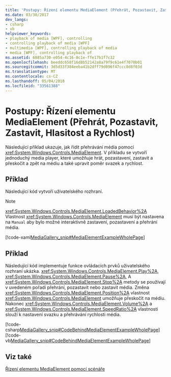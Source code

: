 ```yaml
---
title: 'Postupy: Řízení elementu MediaElement (Přehrát, Pozastavit, Zastavit, Hlasitost a Rychlost)'
ms.date: 03/30/2017
dev_langs:
- csharp
- vb
helpviewer_keywords:
- playback of media [WPF], controlling
- controlling playback of media [WPF]
- multimedia [WPF], controlling playback of media
- media [WPF], controlling playback of
ms.assetid: 6885a730-e054-4c16-8c1e-ffe17b1f7c32
ms.openlocfilehash: beeddc658f16d8b52142a8a79f9c61e4f7070b01
ms.sourcegitcommit: 3d5d33f384eeba41b2dff79d096f47ccc8d8f03d
ms.translationtype: MT
ms.contentlocale: cs-CZ
ms.lasthandoff: 05/04/2018
ms.locfileid: "33561388"
---
```

# <a name="how-to-control-a-mediaelement-play-pause-stop-volume-and-speed"></a>Postupy: Řízení elementu MediaElement (Přehrát, Pozastavit, Zastavit, Hlasitost a Rychlost)
Následující příklad ukazuje, jak řídit přehrávání média pomocí <xref:System.Windows.Controls.MediaElement>. V příkladu se vytvoří jednoduchý media player, které umožňuje hrát, pozastavení, zastavit a přeskočit a zpět na médiu a také upravit poměr svazek a rychlost.  
  
## <a name="example"></a>Příklad  
 Následující kód vytvoří uživatelského rozhraní.  
  
> [!NOTE]
>  <xref:System.Windows.Controls.MediaElement.LoadedBehavior%2A> Vlastnost <xref:System.Windows.Controls.MediaElement> musí být nastavena na `Manual` aby bylo možné interaktivně zastavení, pozastavení a přehrání média.  
  
 [!code-xaml[MediaGallery_snip#MediaElementExampleWholePage](../../../../samples/snippets/visualbasic/VS_Snippets_Wpf/MediaGallery_snip/VB/MediaElementExample.xaml#mediaelementexamplewholepage)]  
  
## <a name="example"></a>Příklad  
 Následující kód implementuje funkce ovládacích prvků uživatelského rozhraní ukázka. <xref:System.Windows.Controls.MediaElement.Play%2A>, <xref:System.Windows.Controls.MediaElement.Pause%2A>, A <xref:System.Windows.Controls.MediaElement.Stop%2A> metody se používají v uvedeném pořadí přehrání, pozastavit nebo zastavit média. Změna <xref:System.Windows.Controls.MediaElement.Position%2A> vlastnost <xref:System.Windows.Controls.MediaElement> umožňuje přeskočit na médiu. Nakonec <xref:System.Windows.Controls.MediaElement.Volume%2A> a <xref:System.Windows.Controls.MediaElement.SpeedRatio%2A> vlastnosti slouží k nastavení svazku a přehrávání rychlosti média.  
  
 [!code-csharp[MediaGallery_snip#CodeBehindMediaElementExampleWholePage](../../../../samples/snippets/csharp/VS_Snippets_Wpf/MediaGallery_snip/CSharp/MediaElementExample.xaml.cs#codebehindmediaelementexamplewholepage)]
 [!code-vb[MediaGallery_snip#CodeBehindMediaElementExampleWholePage](../../../../samples/snippets/visualbasic/VS_Snippets_Wpf/MediaGallery_snip/VB/MediaElementExample.xaml.vb#codebehindmediaelementexamplewholepage)]  
  
## <a name="see-also"></a>Viz také  
 [Řízení elementu MediaElement pomocí scénáře](../../../../docs/framework/wpf/graphics-multimedia/how-to-control-a-mediaelement-by-using-a-storyboard.md)

